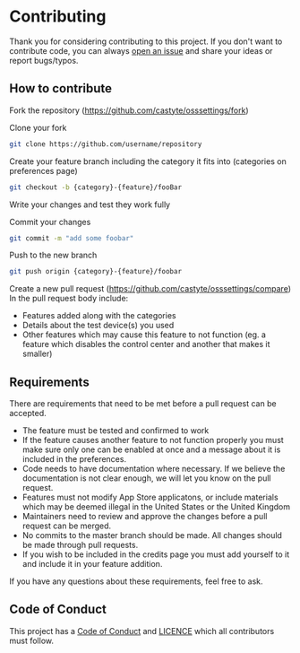 # Contributing
Thank you for considering contributing to this project. If you don't want to contribute code, you can always [open an issue](https://github.com/castyte/osssettings/issues/new) and share your ideas or report bugs/typos.

## How to contribute
Fork the repository (https://github.com/castyte/osssettings/fork)

Clone your fork
```sh
git clone https://github.com/username/repository
```

Create your feature branch including the category it fits into (categories on preferences page)
```sh
git checkout -b {category}-{feature}/fooBar
```

Write your changes and test they work fully

Commit your changes
```sh
git commit -m "add some foobar"
```

Push to the new branch
```sh
git push origin {category}-{feature}/foobar
```

Create a new pull request (https://github.com/castyte/osssettings/compare)
In the pull request body include:
- Features added along with the categories
- Details about the test device(s) you used
- Other features which may cause this feature to not function (eg. a feature which disables the control center and another that makes it smaller)

## Requirements
There are requirements that need to be met before a pull request can be accepted.

- The feature must be tested and confirmed to work
- If the feature causes another feature to not function properly you must make sure only one can be enabled at once and a message about it is included in the preferences.
- Code needs to have documentation where necessary. If we believe the documentation is not clear enough, we will let you know on the pull request.
- Features must not modify App Store applicatons, or include materials which may be deemed illegal in the United States or the United Kingdom
- Maintainers need to review and approve the changes before a pull request can be merged.
- No commits to the master branch should be made. All changes should be made through pull requests.
- If you wish to be included in the credits page you must add yourself to it and include it in your feature addition.

If you have any questions about these requirements, feel free to ask.

## Code of Conduct
This project has a [Code of Conduct](https://github.com/castyte/osssettings/blob/master/CODE_OF_CONDUCT.md) and [LICENCE](https://github.com/castyte/osssettings/blob/master/LICENCE) which all contributors must follow.
